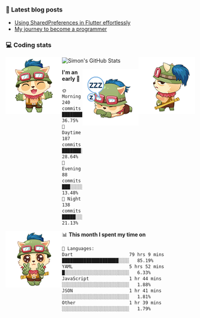 ### 📘 Latest blog posts

<!-- BLOG-POST-LIST:START -->
- [Using SharedPreferences in Flutter effortlessly](http://blog.simonit.dev/2020/07/15/Using-SharedPreferences-in-Flutter-effortlessly/)
- [My journey to become a programmer](http://blog.simonit.dev/2018/07/14/My-journey-to-become-a-programmer/)
<!-- BLOG-POST-LIST:END -->

### 💻 Coding stats
<img align="right" src="https://raw.githubusercontent.com/simonpham/simonpham/master/assets/images/6kiur.gif" >


<img align="left" src="https://raw.githubusercontent.com/simonpham/simonpham/master/assets/images/5kiur.gif" >

![Simon's GitHub Stats](https://github-readme-stats-blue.vercel.app/api?username=simonpham)

<img align="right" src="https://raw.githubusercontent.com/simonpham/simonpham/master/assets/images/4kiur.gif" >

<!--START_SECTION:waka-->
**I'm an early 🐤** 

```text
🌞 Morning    240 commits    █████████░░░░░░░░░░░░░░░░   36.75% 
🌆 Daytime    187 commits    ███████░░░░░░░░░░░░░░░░░░   28.64% 
🌃 Evening    88 commits     ███░░░░░░░░░░░░░░░░░░░░░░   13.48% 
🌙 Night      138 commits    █████░░░░░░░░░░░░░░░░░░░░   21.13%

```


<img align="left" src="https://raw.githubusercontent.com/simonpham/simonpham/master/assets/images/19kiur.gif" >📊 **This month I spent my time on** 

```text
💬 Languages: 
Dart                     79 hrs 9 mins       █████████████████████░░░░   85.19% 
YAML                     5 hrs 52 mins       █░░░░░░░░░░░░░░░░░░░░░░░░   6.33% 
JavaScript               1 hr 44 mins        ░░░░░░░░░░░░░░░░░░░░░░░░░   1.88% 
JSON                     1 hr 41 mins        ░░░░░░░░░░░░░░░░░░░░░░░░░   1.81% 
Other                    1 hr 39 mins        ░░░░░░░░░░░░░░░░░░░░░░░░░   1.79%

```


<!--END_SECTION:waka-->
